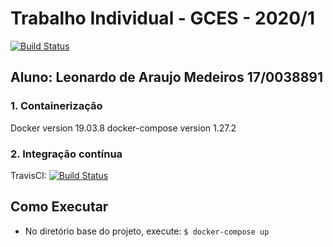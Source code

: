 # Trabalho Individual - GCES - 2020/1

[![Build Status](https://travis-ci.com/leomedeiros1/Trabalho-Individual-2020-1.svg?branch=master)](https://travis-ci.com/leomedeiros1/Trabalho-Individual-2020-1) 

## Aluno: Leonardo de Araujo Medeiros        17/0038891

### 1. Containerização

Docker version 19.03.8
docker-compose version 1.27.2

### 2. Integração contínua

TravisCI:
[![Build Status](https://travis-ci.com/leomedeiros1/Trabalho-Individual-2020-1.svg?branch=master)](https://travis-ci.com/leomedeiros1/Trabalho-Individual-2020-1) 

## Como Executar

* No diretório base do projeto, execute: `$ docker-compose up`